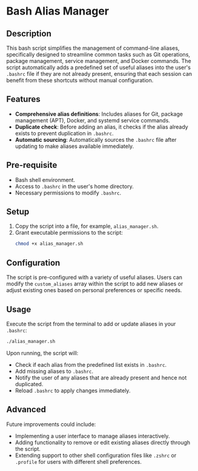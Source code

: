 # Bash Alias Manager

## Description

This bash script simplifies the management of command-line aliases, specifically designed to streamline common tasks such as Git operations, package management, service management, and Docker commands. The script automatically adds a predefined set of useful aliases into the user's `.bashrc` file if they are not already present, ensuring that each session can benefit from these shortcuts without manual configuration.

## Features

- **Comprehensive alias definitions**: Includes aliases for Git, package management (APT), Docker, and systemd service commands.
- **Duplicate check**: Before adding an alias, it checks if the alias already exists to prevent duplication in `.bashrc`.
- **Automatic sourcing**: Automatically sources the `.bashrc` file after updating to make aliases available immediately.

## Pre-requisite

- Bash shell environment.
- Access to `.bashrc` in the user's home directory.
- Necessary permissions to modify `.bashrc`.

## Setup

1. Copy the script into a file, for example, `alias_manager.sh`.
2. Grant executable permissions to the script:
   ```bash
   chmod +x alias_manager.sh
   ```

## Configuration

The script is pre-configured with a variety of useful aliases. Users can modify the `custom_aliases` array within the script to add new aliases or adjust existing ones based on personal preferences or specific needs.

## Usage

Execute the script from the terminal to add or update aliases in your `.bashrc`:
```bash
./alias_manager.sh
```
Upon running, the script will:
- Check if each alias from the predefined list exists in `.bashrc`.
- Add missing aliases to `.bashrc`.
- Notify the user of any aliases that are already present and hence not duplicated.
- Reload `.bashrc` to apply changes immediately.

## Advanced

Future improvements could include:
- Implementing a user interface to manage aliases interactively.
- Adding functionality to remove or edit existing aliases directly through the script.
- Extending support to other shell configuration files like `.zshrc` or `.profile` for users with different shell preferences.